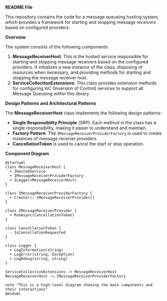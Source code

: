 **README File**

This repository contains the code for a message queueing hosting system, which provides a framework for starting and stopping message receivers based on configured providers.

**Overview**

The system consists of the following components:

1. **MessageReceiverHost**: This is the hosted service responsible for starting and stopping message receivers based on the configured providers. It initializes a new instance of the class, disposing of resources when necessary, and providing methods for starting and stopping the message receiver host.
2. **ServiceCollectionExtensions**: This class provides extension methods for configuring IoC (Inversion of Control) services to support all Message Queueing within this library.

**Design Patterns and Architectural Patterns**

The **MessageReceiverHost** class implements the following design patterns:

* **Single Responsibility Principle** (SRP): Each method in the class has a single responsibility, making it easier to understand and maintain.
* **Factory Pattern**: The `IMessageReceiverProviderFactory` is used to create instances of message receiver providers.
* **CancellationToken** is used to cancel the start or stop operation.

**Component Diagram**

```plantuml
@startuml
class MessageReceiverHost {
  + IHostedService
  + IMessageReceiverProviderFactory
  + ILogger<MessageReceiverHost>
}

class IMessageReceiverProviderFactory {
  + Create(): IMessageReceiverProvider[]
}

class IMessageReceiverProvider {
  + RunAsync(CancellationToken)
}

class CancellationToken {
  - IsCancellationRequested
}

class Logger {
  + LogInformation(string)
  + LogError(string, Exception)
  + LogDebug(string, string)
}

ServiceCollectionExtensions -> MessageReceiverHost
MessageReceiverHost -> IMessageReceiverProviderFactory

note "This is a high-level diagram showing the main components and their interactions"
@enduml
```